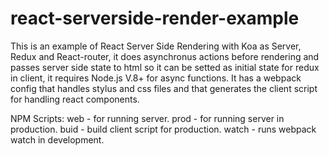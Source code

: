 # react-serverside-render-example
This is an example of React Server Side Rendering with Koa as Server, Redux and React-router, it does asynchronus actions before rendering and passes server side state to html so it can be setted as initial state for redux in client, it requires Node.js V.8+ for async functions. It has a webpack config that handles stylus and css files and that generates the client script for handling react components.


NPM Scripts:
  web - for running server.
  prod - for running server in production.
  buid - build client script for production.
  watch - runs webpack watch in development. 
